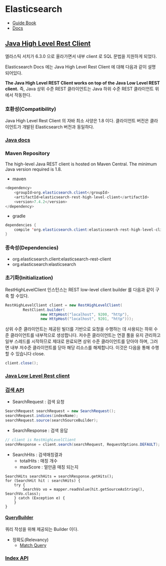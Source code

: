 # Elasticsearch

- [Guide Book](https://esbook.kimjmin.net/)
- [Docs](https://www.elastic.co/guide/en/elasticsearch/client/java-rest/current/java-rest-high.html)

## [Java High Level Rest Client](https://www.elastic.co/guide/en/elasticsearch/client/java-rest/current/java-rest-high.html)

엘라스틱 서치가 6.3.0 으로 올라가면서 내부 client 로 SQL 문법을 지원하게 되었다.

Elasticsearch Docs 에는 Java High Level Rest Client 에 대해 다음과 같이 설명 되어있다.

__The Java High Level REST Client works on top of the Java Low Level REST client.__ 즉, Java 상위 수준 REST 클라이언트는 Java 하위 수준 REST 클라이언트 위에서 작동한다.

### 호환성(Compatibility)

Java High Level Rest Client 의 자바 최소 사양은 1.8 이다. 클라이언트 버전은 클라이언트가 개발된 Elasticsearch 버전과 동일하다.

### [Java docs](https://artifacts.elastic.co/javadoc/org/elasticsearch/client/elasticsearch-rest-high-level-client/7.13.4/index.html)

### Maven Repository

The high-level Java REST client is hosted on Maven Central. The minimum Java version required is 1.8.

- maven

```java
<dependency>
    <groupId>org.elasticsearch.client</groupId>
    <artifactId>elasticsearch-rest-high-level-client</artifactId>
    <version>7.4.2</version>
</dependency>
```

- gradle

```java
dependencies {
    compile 'org.elasticsearch.client:elasticsearch-rest-high-level-client:7.4.2'
}
```

### 종속성(Dependencies)

- org.elasticsearch.client:elasticsearch-rest-client
- org.elasticsearch:elasticsearch

### 초기화(Initialization)

RestHighLevelClient 인스턴스는  REST low-level client builder 를 다음과 같이 구축 할 수있다.

```java
RestHighLevelClient client = new RestHighLevelClient(
        RestClient.builder(
                new HttpHost("localhost", 9200, "http"),
                new HttpHost("localhost", 9201, "http")));
```

상위 수준 클라이언트는 제공된 빌더를 기반으로 요청을 수행하는 데 사용되는 하위 수준 클라이언트를 내부적으로 생성합니다. 
저수준 클라이언트는 연결 풀을 유지 관리하고 일부 스레드를 시작하므로 제대로 완료되면 상위 수준 클라이언트를 닫아야 하며, 그러면 내부 저수준 클라이언트를 닫아 해당 리소스를 해제합니다. 
이것은 다음을 통해 수행할 수 있습니다 close.

```java
client.close();
```

### [Java Low Level Rest client](https://www.elastic.co/guide/en/elasticsearch/client/java-rest/current/java-rest-low-usage-requests.html#java-rest-low-usage-request-options)

### [검색 API](https://www.elastic.co/guide/en/elasticsearch/client/java-rest/current/java-rest-high-search.html)

- SearchRequest : 검색 요청

```java
SearchRequest searchRequest = new SearchRequest();
searchRequest.indices(indexName);
searchRequest.source(searchSourceBuilder);
```

- SearchResponse : 검색 응답

```java
// client is RestHighLevelClient
searchResponse = client.search(searchRequest, RequestOptions.DEFAULT);
```

- SearchHits : 검색매칭결과
    - totalHits : 매칭 개수
    - maxScore : 얼만큼 매칭 되는지

```
SearchHits searchHits = searchResponse.getHits();
for (SearchHit hit : searchHits) {
    try {
        SearchVo vo = mapper.readValue(hit.getSourceAsString(), SearchVo.class);
    } catch (Exception e) {
    }
}
```

#### [QueryBuilder](https://www.elastic.co/guide/en/elasticsearch/client/java-rest/current/java-rest-high-query-builders.html)

쿼리 작성을 위해 제공되는 Builder 이다.

- 정확도(Relevancy)
    - [Match Query](https://blog.naver.com/PostView.nhn?blogId=olpaemi&logNo=222003279473&categoryNo=26&parentCategoryNo=-1&viewDate=&currentPage=&postListTopCurrentPage=&isAfterWrite=true)

### [Index API](https://www.elastic.co/guide/en/elasticsearch/client/java-rest/current/_index_apis.html)

